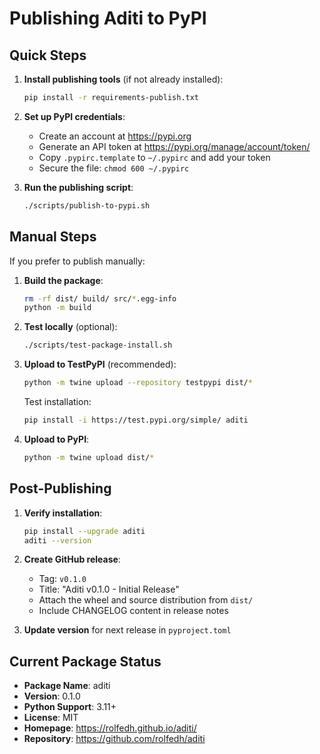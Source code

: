 # Publishing Aditi to PyPI

## Quick Steps

1. **Install publishing tools** (if not already installed):
   ```bash
   pip install -r requirements-publish.txt
   ```

2. **Set up PyPI credentials**:
   - Create an account at https://pypi.org
   - Generate an API token at https://pypi.org/manage/account/token/
   - Copy `.pypirc.template` to `~/.pypirc` and add your token
   - Secure the file: `chmod 600 ~/.pypirc`

3. **Run the publishing script**:
   ```bash
   ./scripts/publish-to-pypi.sh
   ```

## Manual Steps

If you prefer to publish manually:

1. **Build the package**:
   ```bash
   rm -rf dist/ build/ src/*.egg-info
   python -m build
   ```

2. **Test locally** (optional):
   ```bash
   ./scripts/test-package-install.sh
   ```

3. **Upload to TestPyPI** (recommended):
   ```bash
   python -m twine upload --repository testpypi dist/*
   ```
   
   Test installation:
   ```bash
   pip install -i https://test.pypi.org/simple/ aditi
   ```

4. **Upload to PyPI**:
   ```bash
   python -m twine upload dist/*
   ```

## Post-Publishing

1. **Verify installation**:
   ```bash
   pip install --upgrade aditi
   aditi --version
   ```

2. **Create GitHub release**:
   - Tag: `v0.1.0`
   - Title: "Aditi v0.1.0 - Initial Release"
   - Attach the wheel and source distribution from `dist/`
   - Include CHANGELOG content in release notes

3. **Update version** for next release in `pyproject.toml`

## Current Package Status

- **Package Name**: aditi
- **Version**: 0.1.0
- **Python Support**: 3.11+
- **License**: MIT
- **Homepage**: https://rolfedh.github.io/aditi/
- **Repository**: https://github.com/rolfedh/aditi